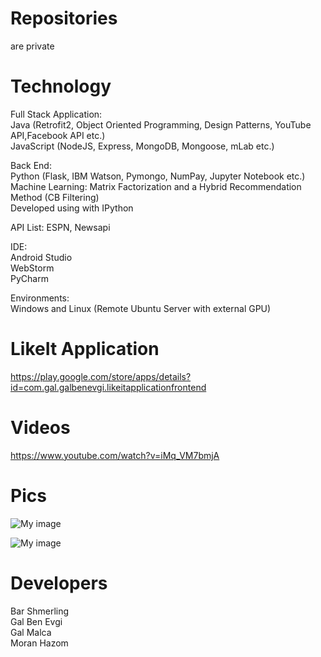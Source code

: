 # Repositories
are private  

# Technology   
Full Stack Application:      
Java (Retrofit2, Object Oriented Programming, Design Patterns, YouTube API,Facebook API etc.)      
JavaScript (NodeJS, Express, MongoDB, Mongoose, mLab etc.)

Back End:  
Python (Flask, IBM Watson, Pymongo, NumPay, Jupyter Notebook etc.)     
Machine Learning: Matrix Factorization and a Hybrid Recommendation Method (CB Filtering)     
Developed using with IPython
   
API List: ESPN, Newsapi     

IDE:   
Android Studio   
WebStorm  
PyCharm

Environments:      
Windows and Linux (Remote Ubuntu Server with external GPU)        



# LikeIt Application
https://play.google.com/store/apps/details?id=com.gal.galbenevgi.likeitapplicationfrontend

# Videos
https://www.youtube.com/watch?v=iMq_VM7bmjA

# Pics 
![My image](http://i68.tinypic.com/21ct8p2.png)
  
![My image](http://i64.tinypic.com/aemb8h.png)


# Developers
Bar Shmerling  
Gal Ben Evgi  
Gal Malca  
Moran Hazom  
